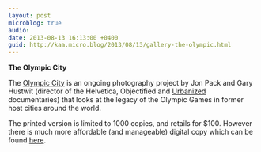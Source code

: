 ```yaml
---
layout: post
microblog: true
audio: 
date: 2013-08-13 16:13:00 +0400
guid: http://kaa.micro.blog/2013/08/13/gallery-the-olympic.html
---
```

<strong>The Olympic City</strong>

<p>The <a href="http://olympiccityproject.com">Olympic City</a> is an ongoing photography project by Jon Pack and Gary Hustwit (director of the Helvetica, Objectified and <a href="http://urbanizedfilm.com">Urbanized</a> documentaries) that looks at the legacy of the Olympic Games in former host cities around the world.</p>

<p>The printed version is limited to 1000 copies, and retails for $100. However there is much more affordable (and manageable) digital copy which can be found <a href="http://versionspublishing.com">here</a>.</p>
